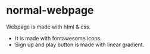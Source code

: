 # normal-webpage
Webpage is made with html & css.

* It is made with fontawesome icons.
* Sign up and play button is made with linear gradient.
